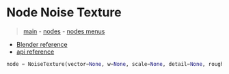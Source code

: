 # Node Noise Texture

> [main](../structure.md) - [nodes](nodes.md) - [nodes menus](nodes_menus.md)

- [Blender reference](https://docs.blender.org/manual/en/latest/modeling/geometry_nodes/texture/noise.html)
 - [api reference]({node.blender_python_ref})

```python
node = NoiseTexture(vector=None, w=None, scale=None, detail=None, roughness=None, distortion=None, noise_dimensions='3D')```
